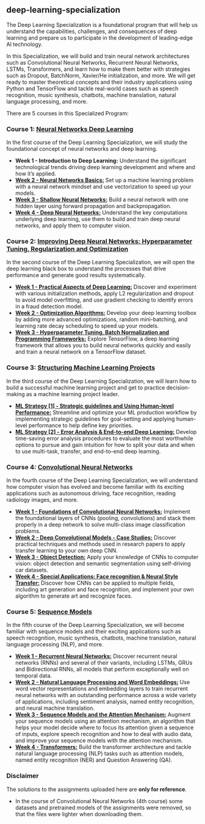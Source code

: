 ## deep-learning-specialization
The Deep Learning Specialization is a foundational program that will help us understand the capabilities, challenges, and consequences of deep learning and prepare us to participate in the development of leading-edge AI technology. 

In this Specialization, we will build and train neural network architectures such as Convolutional Neural Networks, Recurrent Neural Networks, LSTMs, Transformers, and learn how to make them better with strategies such as Dropout, BatchNorm, Xavier/He initialization, and more. We will get ready to master theoretical concepts and their industry applications using Python and TensorFlow and tackle real-world cases such as speech recognition, music synthesis, chatbots, machine translation, natural language processing, and more.

There are 5 courses in this Specialized Program:

### Course 1: [Neural Networks Deep Learning](https://github.com/alanmenchaca/deep-learning-specialization/tree/main/%5BC01%5D%20Neural%20Networks%20and%20Deep%20Learning)
In the first course of the Deep Learning Specialization, we will study the foundational concept of neural networks and deep learning. 

* **Week 1 - Introduction to Deep Learning:** Understand the significant technological trends driving deep learning development and where and how it’s applied.
* [**Week 2 - Neural Networks Basics:**](https://github.com/alanmenchaca/deep-learning-specialization/tree/main/%5BC01%5D%20Neural%20Networks%20and%20Deep%20Learning/Neural%20Networks%20Basics) Set up a machine learning problem with a neural network mindset and use vectorization to speed up your models.
* [**Week 3 - Shallow Neural Networks:**](https://github.com/alanmenchaca/deep-learning-specialization/tree/main/%5BC01%5D%20Neural%20Networks%20and%20Deep%20Learning/Shallow%20Neural%20Networks) Build a neural network with one hidden layer using forward propagation and backpropagation.
* [**Week 4 - Deep Neural Networks:**](https://github.com/alanmenchaca/deep-learning-specialization/tree/main/%5BC01%5D%20Neural%20Networks%20and%20Deep%20Learning/Deep%20Neural%20Networks) Understand the key computations underlying deep learning, use them to build and train deep neural networks, and apply them to computer vision.


### Course 2: [Improving Deep Neural Networks: Hyperparameter Tuning, Regularization and Optimization]()
In the second course of the Deep Learning Specialization, we will open the deep learning black box to understand the processes that drive performance and generate good results systematically. 

* [**Week 1 - Practical Aspects of Deep Learning:**]() Discover and experiment with various initialization methods, apply L2 regularization and dropout to avoid model overfitting, and use gradient checking to identify errors in a fraud detection model.
* [**Week 2 - Optimization Algorithms:**]() Develop your deep learning toolbox by adding more advanced optimizations, random mini-batching, and learning rate decay scheduling to speed up your models.
* [**Week 3 - Hyperparameter Tuning, Batch Normalization and Programming Frameworks:**]() Explore TensorFlow, a deep learning framework that allows you to build neural networks quickly and easily and train a neural network on a TensorFlow dataset.


### Course 3: [Structuring Machine Learning Projects]()
In the third course of the Deep Learning Specialization, we will learn how to build a successful machine learning project and get to practice decision-making as a machine learning project leader.

* [**ML Strategy [1] - Strategic guidelines and Using Human-level Performance:**]() Streamline and optimize your ML production workflow by implementing strategic guidelines for goal-setting and applying human-level performance to help define key priorities.
* [**ML Strategy [2] - Error Analysis & End-to-end Deep Learning:**]() Develop time-saving error analysis procedures to evaluate the most worthwhile options to pursue and gain intuition for how to split your data and when to use multi-task, transfer, and end-to-end deep learning.


### Course 4: [Convolutional Neural Networks]()
In the fourth course of the Deep Learning Specialization, we will understand how computer vision has evolved and become familiar with its exciting applications such as autonomous driving, face recognition, reading radiology images, and more.

* [**Week 1 - Foundations of Convolutional Neural Networks:**]() Implement the foundational layers of CNNs (pooling, convolutions) and stack them properly in a deep network to solve multi-class image classification problems.
* [**Week 2 - Deep Convolutional Models - Case Studies:**]() Discover practical techniques and methods used in research papers to apply transfer learning to your own deep CNN.
* [**Week 3 - Object Detection:**]() Apply your knowledge of CNNs to computer vision: object detection and semantic segmentation using self-driving car datasets.
* [**Week 4 - Special Applications: Face recognition & Neural Style Transfer:**]() Discover how CNNs can be applied to multiple fields, including art generation and face recognition, and implement your own algorithm to generate art and recognize faces.


### Course 5: [Sequence Models]()
In the fifth course of the Deep Learning Specialization, we will become familiar with sequence models and their exciting applications such as speech recognition, music synthesis, chatbots, machine translation, natural language processing (NLP), and more.

* [**Week 1 - Recurrent Neural Networks:**]() Discover recurrent neural networks (RNNs) and several of their variants, including LSTMs, GRUs and Bidirectional RNNs, all models that perform exceptionally well on temporal data.
* [**Week 2 - Natural Language Processing and Word Embeddings:**]() Use word vector representations and embedding layers to train recurrent neural networks with an outstanding performance across a wide variety of applications, including sentiment analysis, named entity recognition, and neural machine translation.
* [**Week 3 - Sequence Models and the Attention Mechanism:**]() Augment your sequence models using an attention mechanism, an algorithm that helps your model decide where to focus its attention given a sequence of inputs, explore speech recognition and how to deal with audio data, and improve your sequence models with the attention mechanism.
* [**Week 4 - Transformers:**]() Build the transformer architecture and tackle natural language processing (NLP) tasks such as attention models, named entity recognition (NER) and Question Answering (QA).

### Disclaimer
The solutions to the assignments uploaded here are **only for reference**.
* In the course of Convolutional Neural Networks (4th course) some datasets and pretrained models of the assignments were removed, so that the files were lighter when downloading them.
